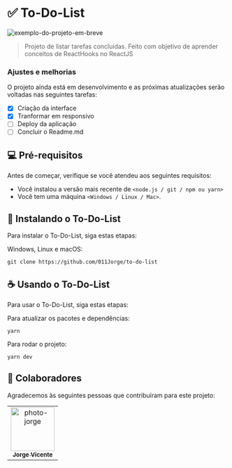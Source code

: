 # ✅ To-Do-List

<img src="exemplo-image.png" alt="exemplo-do-projeto-em-breve">

> Projeto de listar tarefas concluídas. Feito com objetivo de aprender conceitos de ReactHooks no ReactJS

### Ajustes e melhorias

O projeto ainda está em desenvolvimento e as próximas atualizações serão voltadas nas seguintes tarefas:

- [x] Criação da interface
- [x] Tranformar em responsivo
- [ ] Deploy da aplicação
- [ ] Concluir o Readme.md

## 💻 Pré-requisitos

Antes de começar, verifique se você atendeu aos seguintes requisitos:
* Você instalou a versão mais recente de `<node.js / git / npm ou yarn>`
* Você tem uma máquina `<Windows / Linux / Mac>`.

## 🚀 Instalando o To-Do-List

Para instalar o To-Do-List, siga estas etapas:

Windows, Linux e macOS:
```
git clone https://github.com/011Jorge/to-do-list
```

## ☕ Usando o To-Do-List

Para usar o To-Do-List, siga estas etapas:

Para atualizar os pacotes e dependências:
```
yarn
```
Para rodar o projeto:
```
yarn dev
```

## 🤝 Colaboradores

Agradecemos às seguintes pessoas que contribuíram para este projeto:

<table>
  <tr>
    <td align="center">
      <a href="https://www.instagram.com/coding.jorge/">
        <img src="https://avatars.githubusercontent.com/u/81838137?v=4" width="100px;" alt="photo-jorge"/><br>
        <sub>
          <b>Jorge Vicente</b>
        </sub>
      </a>
    </td>
  </tr>
</table>
